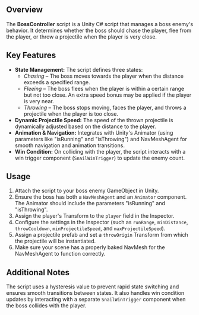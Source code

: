 <h2>Overview</h2>
    <p>
      The <strong>BossController</strong> script is a Unity C# script that manages a boss enemy's behavior.
      It determines whether the boss should chase the player, flee from the player, or throw a projectile when the player is very close.
    </p>
    
  <h2>Key Features</h2>
    <ul>
      <li><strong>State Management:</strong> The script defines three states:
        <ul>
          <li><em>Chasing</em> – The boss moves towards the player when the distance exceeds a specified range.</li>
          <li><em>Fleeing</em> – The boss flees when the player is within a certain range but not too close. An extra speed bonus may be applied if the player is very near.</li>
          <li><em>Throwing</em> – The boss stops moving, faces the player, and throws a projectile when the player is too close.</li>
        </ul>
      </li>
      <li>
        <strong>Dynamic Projectile Speed:</strong> The speed of the thrown projectile is dynamically adjusted based on the distance to the player.
      </li>
      <li>
        <strong>Animation &amp; Navigation:</strong> Integrates with Unity's Animator (using parameters like "isRunning" and "isThrowing") and NavMeshAgent for smooth navigation and animation transitions.
      </li>
      <li>
        <strong>Win Condition:</strong> On colliding with the player, the script interacts with a win trigger component (<code>SnailWinTrigger</code>) to update the enemy count.
      </li>
    </ul>
    
  <h2>Usage</h2>
    <ol>
      <li>
        Attach the script to your boss enemy GameObject in Unity.
      </li>
      <li>
        Ensure the boss has both a <code>NavMeshAgent</code> and an <code>Animator</code> component. The Animator should include the parameters "isRunning" and "isThrowing".
      </li>
      <li>
        Assign the player's Transform to the <code>player</code> field in the Inspector.
      </li>
      <li>
        Configure the settings in the Inspector (such as <code>runRange</code>, <code>minDistance</code>, <code>throwCooldown</code>, <code>minProjectileSpeed</code>, and <code>maxProjectileSpeed</code>).
      </li>
      <li>
        Assign a projectile prefab and set a <code>throwOrigin</code> Transform from which the projectile will be instantiated.
      </li>
      <li>
        Make sure your scene has a properly baked NavMesh for the NavMeshAgent to function correctly.
      </li>
    </ol>
    
  <h2>Additional Notes</h2>
    <p>
      The script uses a hysteresis value to prevent rapid state switching and ensures smooth transitions between states.
      It also handles win condition updates by interacting with a separate <code>SnailWinTrigger</code> component when the boss collides with the player.
    </p>
